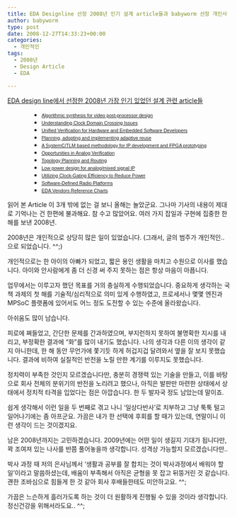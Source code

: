 ```yaml
---
title: EDA Designline 선정 2008년 인기 설계 article들과 babyworm 선정 개인사
author: babyworm
type: post
date: 2008-12-27T14:33:23+00:00
categories:
  - 개인적인
tags:
  - 2008년
  - Design Article
  - EDA

---
```

[EDA design line에서 선정한 2008년 가장 인기 있었던 설계 관련 article들][1] 

<ul style="margin-left: 40pt">
  <li>
    <a href="http://www.edadesignline.com/howto/212300376"><span style="font-family:Arial; font-size:8pt">Algorithmic synthesis for video post-processor design</span></a>
  </li>
  <li>
    <a href="http://www.edadesignline.com/howto/205201913"><span style="font-family:Arial; font-size:8pt">Understanding Clock Domain Crossing Issues</span></a>
  </li>
  <li>
    <a href="http://www.edadesignline.com/howto/212200519"><span style="font-family:Arial; font-size:8pt">Unified Verification for Hardware and Embedded Software Developers</span></a>
  </li>
  <li>
    <a href="http://www.edadesignline.com/howto/212500695"><span style="font-family:Arial; font-size:8pt">Planning, adopting and implementing adaptive reuse</span></a>
  </li>
  <li>
    <a href="http://www.edadesignline.com/howto/esl/212000064"><span style="font-family:Arial; font-size:8pt">A SystemC/TLM based methodology for IP development and FPGA prototyping</span></a>
  </li>
  <li>
    <a href="http://www.edadesignline.com/howto/analogmixedsignal/211600976"><span style="font-family:Arial; font-size:8pt">Opportunities in Analog Verification</span></a>
  </li>
  <li>
    <a href="http://www.edadesignline.com/howto/boardleveldesign/201201722"><span style="font-family:Arial; font-size:8pt">Topology Planning and Routing</span></a>
  </li>
  <li>
    <a href="http://www.edadesignline.com/howto/analogmixedsignal/208801508"><span style="font-family:Arial; font-size:8pt">Low power design for analog/mixed signal IP</span></a>
  </li>
  <li>
    <a href="http://www.edadesignline.com/howto/205800151"><span style="font-family:Arial; font-size:8pt">Utilizing Clock-Gating Efficiency to Reduce Power</span></a>
  </li>
  <li>
    <a href="http://www.edadesignline.com/howto/esl/206905299"><span style="font-family:Arial; font-size:8pt">Software-Defined Radio Platforms</span></a>
  </li>
  <li>
    <a href="http://www.edadesignline.com/products/208401054"><span style="font-family:Arial; font-size:8pt">EDA Vendors Reference Charts</span></a>
  </li>
</ul>

읽어 본 Article 이 3개 밖에 없는 걸 보니 올해는 놀았군요. 그나마 기사의 내용이 제대로 기억나는 건 한편에 불과해요. 참 수고 많았어요. 여러 가지 잡일과 구현에 집중한 한 해를 보낸 2008년. 

2008년은 개인적으로 상당히 많은 일이 있었습니다. (그래서, 글의 범주가 개인적인.. 으로 되었습니다. ^^;) 

개인적으로는 한 아이의 아빠가 되었고, 짧은 용인 생활을 마치고 수원으로 이사를 했습니다. 아이와 안사람에게 좀 더 신경 써 주지 못하는 점은 항상 마음이 아픕니다. 

업무에서는 이루고자 했던 목표를 거의 충실하게 수행되었습니다. 중요하게 생각하는 국책 과제의 첫 해를 기술적/심리적으로 의미 있게 수행하였고, 프로세서나 몇몇 엔진과 MPSoC 플랫폼에 있어서도 어느 정도 도전할 수 있는 수준에 올라왔습니다. 

아쉬움도 많이 남습니다. 

피로에 쪄들었고, 간단한 문제를 간과하였으며, 부지런하지 못하여 불명확한 지시를 내리고, 부정확한 결과에 &#8220;화&#8221;를 많이 내기도 했습니다. 나의 생각과 다른 이의 생각이 같지 아니한데, 한 해 동안 무언가에 쫓기듯 하게 허겁지겁 달려와서 옆을 잘 보지 못했습니다. 결과에 비하여 실질적인 반전을 노릴 만한 계기를 이루지도 못했습니다. 

정치력이 부족한 것인지 모르겠습니다만, 충분히 경쟁력 있는 기술을 만들고, 이를 바탕으로 회사 전체의 분위기의 반전을 노리려고 했으나, 아직은 발판만 마련한 상태에서 상태에서 정치적 타격을 입었다는 점은 아깝습니다. 한 두 발자국 정도 남았는데 말이죠. 

쉽게 생각해서 이런 일을 두 번째로 겪고 나니 &#8216;일상다반사&#8217;로 치부하고 그냥 툭툭 털고 일어나기에는 좀 아프군요. 가끔은 내가 한 선택에 후회를 할 때가 있는데, 연말이니 이런 생각이 드는 것이겠지요. 

남은 2008년까지는 고민하겠습니다. 2009년에는 어떤 일이 생길지 기대가 됩니다만, 꽉 조여져 있는 나사를 반쯤 풀어놓을까 생각합니다. 성격상 가능할지 모르겠습니다만.. 

박사 과정 때 저의 은사님께서 &#8216;생활과 공부를 잘 합치는 것이 박사과정에서 배워야 할 일&#8217;이라고 말씀하셨는데, 배움이 부족해서 아직은 균형을 못 잡고 뒤뚱거린 것 같습니다. 괜한 조바심으로 힘들게 한 것 같아 회사 후배들한테도 미안하고요. ^^; 

가끔은 느슨하게 흘러가도록 하는 것이 더 원활하게 진행될 수 있을 것이라 생각합니다. 정신건강을 위해서라도요.. ^^;

 [1]: http://www.edadesignline.com/212501821?cid=RSSfeed_EDAdesignline_edadlALL
